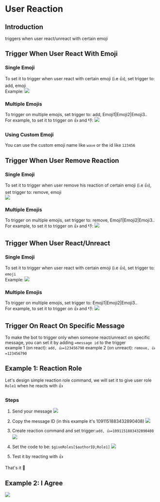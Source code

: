 # User Reaction

## Introduction
triggers when user react/unreact with certain emoji

## Trigger When User React With Emoji
### Single Emoji
To set it to trigger when user react with certain emoji (i.e 👍), set trigger to: add, emoji\
Example:
![](https://i.imgur.com/PZEM5gu.png)

### Multiple Emojis
To trigger on multiple emojis, set trigger to: add, Emoji1|Emoji2|Emoji3..\
For example, to set it to trigger on :+1: and :-1::
![](https://i.imgur.com/REenf8E.png)

### Using Custom Emoji
You can use the custom emoji name like `wave` or the id like `123456`

## Trigger When User Remove Reaction
### Single Emoji
To set it to trigger when user remove his reaction of certain emoji (i.e 👍), set trigger to: remove, emoji\
![](https://i.imgur.com/KaucN95.png)

### Multiple Emojis
To trigger on multiple emojis, set trigger to: remove, Emoji1|Emoji2|Emoji3..\
For example, to set it to trigger on :+1: and :-1::
![](https://i.imgur.com/dmLSHrT.png)

## Trigger When User React/Unreact
### Single Emoji
To set it to trigger when user react with certain emoji (i.e 👍), set trigger to: `emoji`\
Example:
![](https://i.imgur.com/zm0pjt2.png)

### Multiple Emojis
To trigger on multiple emojis, set trigger to: Emoji1|Emoji2|Emoji3..\
For example, to set it to trigger on :+1: and :-1::
![](https://i.imgur.com/jxmlsg6.png)

## Trigger On React On Specific Message
To make the bot to trigger only when someone react/unreact on specific message, you can set it by adding `=message id` to the trigger\
example 1 (on react): `add, 👍=123456790`
example 2 (on unreact): `remove, 👍=123456790`

## Example 1: Reaction Role
Let's design simple reaction role command, we will set it to give user role `Role1` when he reacts with :+1:
### Steps
1. Send your message
![](https://i.imgur.com/CGYgmH6.png)

2. Copy the message ID (in this example it's 1091151883432890408)
![](https://i.imgur.com/Vh8Gy55.png)

3. Create reaction command and set trigger:`add, 👍=1091151883432890408`
![](https://i.imgur.com/l35avTX.png)

4. Set the code to be: `$giveRoles[$authorID;Role1]`
![](https://i.imgur.com/N16xPAa.png)

5. Test it by reacting with :+1:

That's it :tada:

## Example 2: I Agree
![](https://cdn.discordapp.com/attachments/772051120368910371/882201196000084018/first_reaction.gif)
